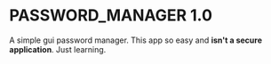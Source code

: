 # PASSWORD_MANAGER 1.0

A simple gui password manager. This app so easy and **isn't a secure application**.
Just learning. 
